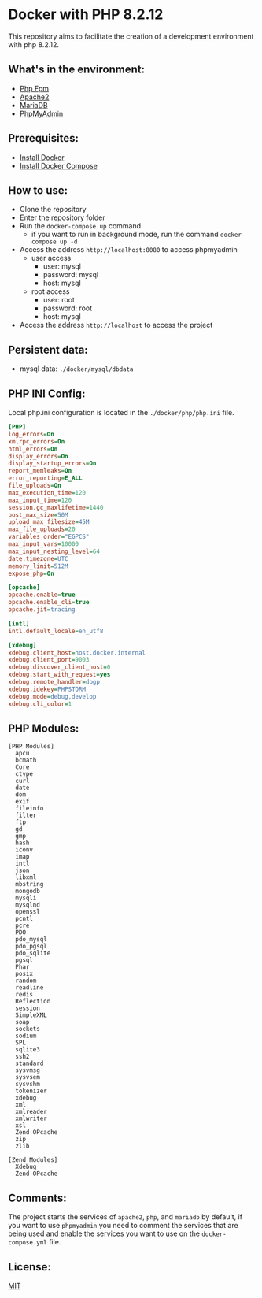 # Docker with PHP 8.2.12

This repository aims to facilitate the creation of a development environment with php 8.2.12.

## What's in the environment:

- [Php Fpm](https://php.net/)
- [Apache2](https://httpd.apache.org/)
- [MariaDB](https://mariadb.com/)
- [PhpMyAdmin](https://www.phpmyadmin.net/)

## Prerequisites:

- [Install Docker](https://docs.docker.com/install/)
- [Install Docker Compose](https://docs.docker.com/compose/install/)

## How to use:

- Clone the repository
- Enter the repository folder
- Run the `docker-compose up` command
  - if you want to run in background mode, run the command `docker-compose up -d`
- Access the address `http://localhost:8080` to access phpmyadmin
  - user access
    - user: mysql
    - password: mysql
    - host: mysql
  - root access
    - user: root
    - password: root
    - host: mysql
- Access the address `http://localhost` to access the project

## Persistent data:

- mysql data: `./docker/mysql/dbdata`

## PHP INI Config:

Local php.ini configuration is located in the `./docker/php/php.ini` file.

```ini
[PHP]
log_errors=On
xmlrpc_errors=On
html_errors=On
display_errors=On
display_startup_errors=On
report_memleaks=On
error_reporting=E_ALL
file_uploads=On
max_execution_time=120
max_input_time=120
session.gc_maxlifetime=1440
post_max_size=50M
upload_max_filesize=45M
max_file_uploads=20
variables_order="EGPCS"
max_input_vars=10000
max_input_nesting_level=64
date.timezone=UTC
memory_limit=512M
expose_php=On

[opcache]
opcache.enable=true
opcache.enable_cli=true
opcache.jit=tracing

[intl]
intl.default_locale=en_utf8

[xdebug]
xdebug.client_host=host.docker.internal
xdebug.client_port=9003
xdebug.discover_client_host=0
xdebug.start_with_request=yes
xdebug.remote_handler=dbgp
xdebug.idekey=PHPSTORM
xdebug.mode=debug,develop
xdebug.cli_color=1
```

## PHP Modules:

```
[PHP Modules]
  apcu
  bcmath
  Core
  ctype
  curl
  date
  dom
  exif
  fileinfo
  filter
  ftp
  gd
  gmp
  hash
  iconv
  imap
  intl
  json
  libxml
  mbstring
  mongodb
  mysqli
  mysqlnd
  openssl
  pcntl
  pcre
  PDO
  pdo_mysql
  pdo_pgsql
  pdo_sqlite
  pgsql
  Phar
  posix
  random
  readline
  redis
  Reflection
  session
  SimpleXML
  soap
  sockets
  sodium
  SPL
  sqlite3
  ssh2
  standard
  sysvmsg
  sysvsem
  sysvshm
  tokenizer
  xdebug
  xml
  xmlreader
  xmlwriter
  xsl
  Zend OPcache
  zip
  zlib

[Zend Modules]
  Xdebug
  Zend OPcache
```

## Comments:

The project starts the services of `apache2`, `php`, and `mariadb` by default, if you want to use `phpmyadmin` you need to comment the services
that are being used and enable the services you want to use on the `docker-compose.yml` file.

## License:

[MIT](https://opensource.org/licenses/MIT)
